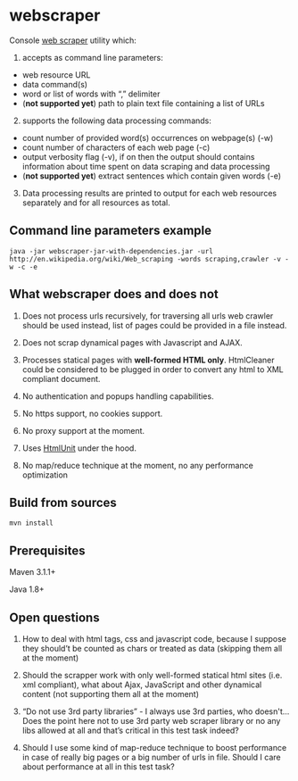 webscraper
==========

Console [web scraper](http://en.wikipedia.org/wiki/Web_scraping) utility which:

1. accepts as command line parameters:

 - web resource URL 
 - data command(s)
 - word or list of words with “,” delimiter
 - (__not supported yet__) path to plain text file containing a list of URLs

2. supports the following data processing commands:

 - count number of provided word(s) occurrences on webpage(s) (-w)
 - count number of characters of each web page (-c)
 - output verbosity flag (-v), if on then the output should contains information about time spent on data scraping and data processing
 - (__not supported yet__) extract sentences which contain given words (-e)

3. Data processing results are printed to output for each web resources separately and for all resources as total.

Command line parameters example
-------------------------------

    java -jar webscraper-jar-with-dependencies.jar -url http://en.wikipedia.org/wiki/Web_scraping -words scraping,crawler -v -w -c -e   
    
What webscraper does and does not
---------------------------------

1. Does not process urls recursively, for traversing all urls web crawler should be used instead, list of pages could be provided in a file instead.
  
2. Does not scrap dynamical pages with Javascript and AJAX.
  
3. Processes statical pages with __well-formed HTML only__.  HtmlCleaner could be considered to be plugged in order to convert any html to XML compliant document.
  
4. No authentication and popups handling capabilities.

5. No https support, no cookies support.
  
6. No proxy support at the moment.

7. Uses [HtmlUnit](http://htmlunit.sourceforge.net) under the hood.

8. No map/reduce technique at the moment, no any performance optimization 
  
Build from sources
------------------

    mvn install

Prerequisites
-------------
Maven 3.1.1+

Java 1.8+

Open questions
--------------

1. How to deal with html tags, css and javascript code, because I suppose they should’t be counted as chars or treated as data (skipping them all at the moment)

2. Should the scrapper work with only well-formed statical html sites (i.e. xml compliant), what about Ajax, JavaScript and other dynamical content (not supporting them all at the moment)

3. “Do not use 3rd party libraries” - I always use 3rd parties, who doesn't... Does the point here not to use 3rd party web scraper library or no any libs allowed at all and that’s critical in this test task indeed?

4. Should I use some kind of map-reduce technique to boost performance in case of really big pages or a big number of urls in file. Should I care about performance at all in this test task?
